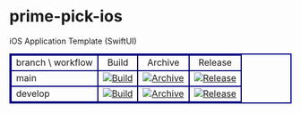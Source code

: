 # prime-pick-ios
iOS Application Template (SwiftUI)

<div style="margin:0px;padding:0px;">
  <table width="98%" style="border-collapse: collapse;border:2px double #000080;text-align:center;margin:auto;">
    <tbody>
      <tr>
        <td style="border:2px double #000080;">branch \ workflow</td>
        <td style="border:2px double #000080;">Build</td>
        <td style="border:2px double #000080;">Archive</td>
        <td style="border:2px double #000080;">Release</td>
      </tr>
      <tr>
        <td style="border:2px double #000080;text-align:left;">main</td>
        <td style="border:2px double #000080;text-align:center;">
          <a href="https://github.com/shilokuma-inc/prime-pick-ios/actions/workflows/build-main.yml">
            <img src="https://github.com/shilokuma-inc/prime-pick-ios/actions/workflows/build-main.yml/badge.svg" alt="Build">
          </a>
        </td>
        <td style="border:2px double #000080;text-align:center;">
          <a href="https://github.com/shilokuma-inc/prime-pick-ios/actions/workflows/archive-main.yml">
            <img src="https://github.com/shilokuma-inc/prime-pick-ios/actions/workflows/archive-main.yml/badge.svg" alt="Archive">
          </a>
        </td>
        <td style="border:2px double #000080;text-align:center;">
          <a href="https://github.com/shilokuma-inc/prime-pick-ios/actions/workflows/release-main.yml">
            <img src="https://github.com/shilokuma-inc/prime-pick-ios/actions/workflows/release-main.yml/badge.svg" alt="Release">
          </a>
        </td>
      </tr>
      <tr>
        <td style="border:2px double #000080;text-align:left;">develop</td>
        <td style="border:2px double #000080;text-align:center;">
          <a href="https://github.com/shilokuma-inc/prime-pick-ios/actions/workflows/build-develop.yml">
            <img src="https://github.com/shilokuma-inc/prime-pick-ios/actions/workflows/build-develop.yml/badge.svg" alt="Build">
          </a>
        </td>
        <td style="border:2px double #000080;text-align:center;">
          <a href="https://github.com/shilokuma-inc/prime-pick-ios/actions/workflows/archive-develop.yml">
            <img src="https://github.com/shilokuma-inc/prime-pick-ios/actions/workflows/archive-develop.yml/badge.svg" alt="Archive">
          </a>
        </td>
        <td style="border:2px double #000080;text-align:center;">
          <a href="https://github.com/shilokuma-inc/prime-pick-ios/actions/workflows/release-develop.yml">
            <img src="https://github.com/shilokuma-inc/prime-pick-ios/actions/workflows/release-develop.yml/badge.svg" alt="Release">
          </a>
        </td>
      </tr>
    </tbody>
  </table>
</div>